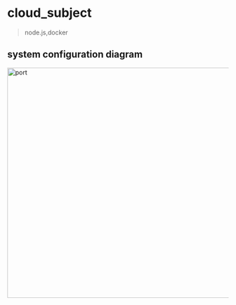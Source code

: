 # cloud_subject

> node.js,docker 

## system configuration diagram
<img width="524" alt="port" src="https://github.com/rriakang/cloud_subject/assets/90817403/16c11947-c706-4448-b88a-9551a21dc8b1">

